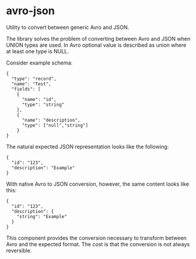 # avro-json
Utility to convert between generic Avro and JSON.

The library solves the problem of converting between Avro and JSON when UNION types are used.
In Avro optional value is described as union where at least one type is NULL.

Consider example schema:

```
{
  "type": "record",
  "name": "Test",
  "fields": [
    {
      "name": "id",
      "type": "string"
    },
    {
      "name": "description",
      "type": ["null","string"]
    }
}
```

The natural expected JSON representation looks like the following:

```
{
  "id": "123",
  "description": "Example"
}
```

With native Avro to JSON conversion, however, the same content looks like this:

```
{
  "id": "123",
  "description": {
    "string": "Example"
  }
}
```

This component provides the conversion necessary to transform between Avro and the expected format.
The cost is that the conversion is not always reversible.
